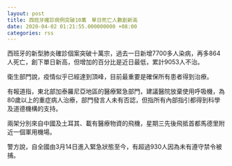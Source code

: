 ```yaml
---
layout: post
title: 西班牙確診病例突破10萬　單日死亡人數創新高
date: 2020-04-02 01:21:55.000000000 +08:00
categories: rss
---
```


西班牙的新型肺炎確診個案突破十萬宗，過去一日新增7700多人染病，再多864人死亡，創下單日新高，但增加的百分比是近日最低，累計9053人不治。

衛生部門說，疫情似乎已經達到頂峰，目前最重要是確保所有患者得到治療。

有報道指，東北部加泰羅尼亞地區的醫療緊急部門，建議醫院放棄使用呼吸機，為80歲以上的重症病人治療，部門發言人未有否認，但指所有內部指引都得到科學及道德機構的支持。

兩架分別來自中國及土耳其、載有醫療物資的飛機，星期三先後飛抵首都馬德里附近一個軍用機場。

警方說，自全國由3月14日進入緊急狀態至今，有超過930人因為未有遵守禁令被捕。
